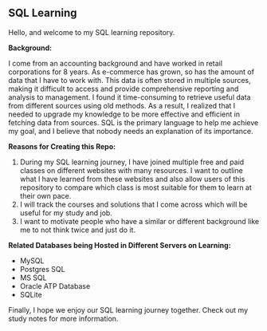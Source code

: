 ## SQL Learning

Hello, and welcome to my SQL learning repository.

**Background:**

I come from an accounting background and have worked in retail corporations for 8 years. As e-commerce has grown, so has the amount of data that I have to work with. This data is often stored in multiple sources, making it difficult to access and provide comprehensive reporting and analysis to management. I found it time-consuming to retrieve useful data from different sources using old methods. As a result, I realized that I needed to upgrade my knowledge to be more effective and efficient in fetching data from sources. SQL is the primary language to help me achieve my goal, and I believe that nobody needs an explanation of its importance.

**Reasons for Creating this Repo:**

1. During my SQL learning journey, I have joined multiple free and paid classes on different websites with many resources. I want to outline what I have learned from these websites and also allow users of this repository to compare which class is most suitable for them to learn at their own pace.
2. I will track the courses and solutions that I come across which will be useful for my study and job.
3. I want to motivate people who have a similar or different background like me to not think twice and just do it.

**Related Databases being Hosted in Different Servers on Learning:**

- MySQL
- Postgres SQL
- MS SQL
- Oracle ATP Database
- SQLite

Finally, I hope we enjoy our SQL learning journey together. Check out my study notes for more information.
